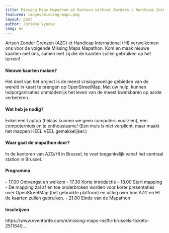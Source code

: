 ```yaml
---
title: Missing Maps Mapathon at Doctors without Borders / Handicap International Brussels 
featured: images/missing-maps.png
layout: post
author: Jorieke Vyncke
lang: en
---
```


<p>Artsen Zonder Grenzen (AZG) et Handicap International (HI) verwelkomen ons voor de volgende Missing Maps Mapathon. 
Kom en maak nieuwe kaarten met ons, samen met zij die de kaarten zullen gebruiken op het terrein! </p>

<h4>Nieuwe kaarten maken? </h4>

Het doel van het project is de meest crisisgevoelige gebieden van de wereld in kaart te brengen op OpenStreetMap. Met uw hulp, kunnen hulporganisaties onmiddenlijk het leven van de meest kwetsbaren op aarde verbeteren.  

<h4>Wat heb je nodig? </h4>

Enkel een Laptop (helaas kunnen we geen computers voorzien), een computermuis en je enthousiasme! (Een muis is niet verplicht, maar maakt het mappen HEEL VEEL gemakkelijker.)  

<h4>Waar gaat de mapathon door? </h4>
In de kantoren van AZG/HI in Brussel, te voet toegankelijk vanaf het centraal station in Brussel.

<h4>Programma  </h4>
- 17.00 Ontvangst en welkom
- 17.30 Korte introductie 
- 18.00 Start mapping 
- De mapping zal af en toe onderbroken worden voor korte presentaties over OpenStreetMap (het gebruikte platform) en uitleg over hoe AZG en HI de kaarten zullen gebruiken. 
- 21.00 Einde van de Mapathon


<h4>Inschrijven </h4>
https://www.eventbrite.com/e/missing-maps-msfhi-brussels-tickets-2511640...


